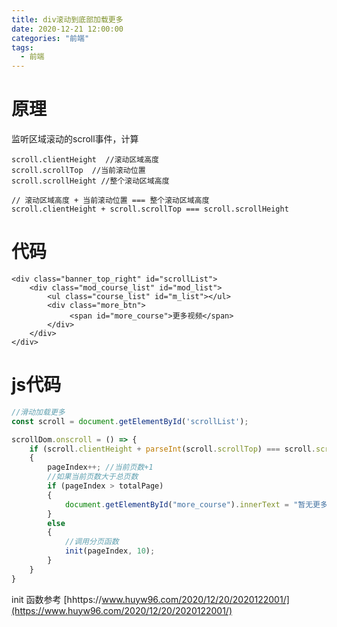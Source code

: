 ```yaml
---
title: div滚动到底部加载更多
date: 2020-12-21 12:00:00
categories: "前端"
tags: 
  - 前端
---
```

# 原理
监听区域滚动的scroll事件，计算
```
scroll.clientHeight  //滚动区域高度
scroll.scrollTop  //当前滚动位置
scroll.scrollHeight //整个滚动区域高度

// 滚动区域高度 + 当前滚动位置 === 整个滚动区域高度
scroll.clientHeight + scroll.scrollTop === scroll.scrollHeight
```
# 代码

```
<div class="banner_top_right" id="scrollList">
	<div class="mod_course_list" id="mod_list">
		<ul class="course_list" id="m_list"></ul>
		<div class="more_btn">
			 <span id="more_course">更多视频</span>
		</div>    
	</div>
</div>
```
# js代码
```javascript
//滑动加载更多
const scroll = document.getElementById('scrollList');

scrollDom.onscroll = () => {
	if (scroll.clientHeight + parseInt(scroll.scrollTop) === scroll.scrollHeight) 
	{
		pageIndex++; //当前页数+1
		//如果当前页数大于总页数
		if (pageIndex > totalPage) 
		{
			document.getElementById("more_course").innerText = "暂无更多";
		}
        else
        {
        	//调用分页函数
        	init(pageIndex, 10);
        }
	}
}
```
init 函数参考
[hhttps://www.huyw96.com/2020/12/20/2020122001/](https://www.huyw96.com/2020/12/20/2020122001/)